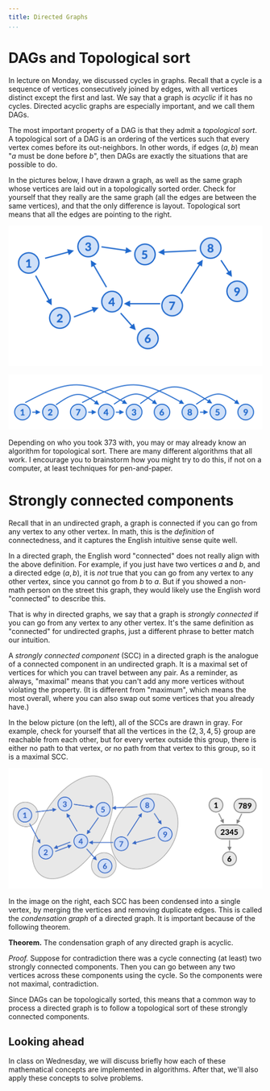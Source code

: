 ```yaml
---
title: Directed Graphs
...
```


# DAGs and Topological sort

In lecture on Monday, we discussed cycles in graphs. Recall that a cycle is a sequence of vertices consecutively joined by edges, with all vertices distinct except the first and last. We say that a graph is *acyclic* if it has no cycles. Directed acyclic graphs are especially important, and we call them DAGs. 

The most important property of a DAG is that they admit a *topological sort*. A topological sort of a DAG is an ordering of the vertices such that every vertex comes before its out-neighbors. In other words, if edges $(a, b)$ mean "$a$ must be done before $b$", then DAGs are exactly the situations that are possible to do.

In the pictures below, I have drawn a graph, as well as the same graph whose vertices are laid out in a topologically sorted order. Check for yourself that they really are the same graph (all the edges are between the same vertices), and that the only difference is layout. Topological sort means that all the edges are pointing to the right.

![A directed graph with no cycles](./tps-1.png)

![A topological sort of the graph](./tps-2.png)

Depending on who you took 373 with, you may or may already know an algorithm for topological sort. There are many different algorithms that all work. I encourage you to brainstorm how you might try to do this, if not on a computer, at least techniques for pen-and-paper. 

# Strongly connected components

Recall that in an undirected graph, a graph is connected if you can go from any vertex to any other vertex. In math, this is the *definition* of connectedness, and it captures the English intuitive sense quite well.

In a directed graph, the English word "connected" does not really align with the above definition. For example, if you just have two vertices $a$ and $b$, and a directed edge $(a, b)$, it is *not* true that you can go from any vertex to any other vertex, since you cannot go from $b$ to $a$. But if you showed a non-math person on the street this graph, they would likely use the English word "connected" to describe this.

That is why in directed graphs, we say that a graph is *strongly connected* if you can go from any vertex to any other vertex. It's the same definition as "connected" for undirected graphs, just a different phrase to better match our intuition. 

A *strongly connected component* (SCC) in a directed graph is the analogue of a connected component in an undirected graph. It is a maximal set of vertices for which you can travel between any pair. As a reminder, as always, "maximal" means that you can't add any more vertices without violating the property. (It is different from "maximum", which means the most overall, where you can also swap out some vertices that you already have.)

In the below picture (on the left), all of the SCCs are drawn in gray. For example, check for yourself that all the vertices in the $\{2, 3, 4, 5\}$ group are reachable from each other, but for every vertex outside this group, there is either no path to that vertex, or no path from that vertex to this group, so it is a maximal SCC.

![Example of strongly connected components](./scc.png)

In the image on the right, each SCC has been condensed into a single vertex, by merging the vertices and removing duplicate edges. This is called the *condensation graph* of a directed graph. It is important because of the following theorem.

**Theorem.** The condensation graph of any directed graph is acyclic.

*Proof.* Suppose for contradiction there was a cycle connecting (at least) two strongly connected components. Then you can go between any two vertices across these components using the cycle. So the components were not maximal, contradiction.

Since DAGs can be topologically sorted, this means that a common way to process a directed graph is to follow a topological sort of these strongly connected components.

## Looking ahead

In class on Wednesday, we will discuss briefly how each of these mathematical concepts are implemented in algorithms. After that, we'll also apply these concepts to solve problems.